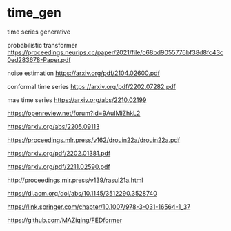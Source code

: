# time_gen
time series generative

probabilistic transformer https://proceedings.neurips.cc/paper/2021/file/c68bd9055776bf38d8fc43c0ed283678-Paper.pdf

noise estimation https://arxiv.org/pdf/2104.02600.pdf

conformal time series https://arxiv.org/pdf/2202.07282.pdf

mae time series https://arxiv.org/abs/2210.02199

https://openreview.net/forum?id=9AuIMiZhkL2

https://arxiv.org/abs/2205.09113

https://proceedings.mlr.press/v162/drouin22a/drouin22a.pdf

https://arxiv.org/pdf/2202.01381.pdf

https://arxiv.org/pdf/2211.02590.pdf

http://proceedings.mlr.press/v139/rasul21a.html

https://dl.acm.org/doi/abs/10.1145/3512290.3528740

https://link.springer.com/chapter/10.1007/978-3-031-16564-1_37

https://github.com/MAZiqing/FEDformer



